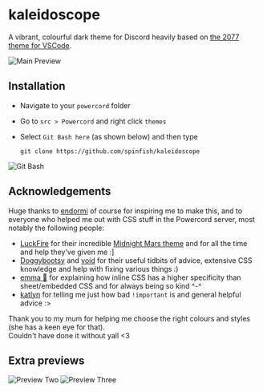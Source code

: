 # kaleidoscope
A vibrant, colourful dark theme for Discord heavily based on [the 2077 theme for VSCode](https://marketplace.visualstudio.com/items?itemName=Endormi.2077-theme 'Thanks, Endormi!').

![Main Preview](https://cdn.discordapp.com/attachments/715106442406920273/835786520216338452/kaleidoscope_preview_one.png)

## Installation

- Navigate to your `powercord` folder
- Go to `src > Powercord` and right click `themes`
- Select `Git Bash here` (as shown below) and then type

    ```shell
    git clone https://github.com/spinfish/kaleidoscope
    ```

![Git Bash](https://media.discordapp.net/attachments/678012423067926539/835658793253470308/git_bash_here.png)

## Acknowledgements
Huge thanks to [endormi](https://github.com/endormi) of course for inspiring me to make this, and to everyone who helped me out with CSS stuff in the Powercord server, most notably the following people:

- [LuckFire](https://github.com/LuckFire/) for their incredible [Midnight Mars theme](https://github.com/LuckFire/midnight-mars) and for all the time and help they've given me :]
- [Doggybootsy](https://github.com/doggybootsy) and [void](https://github.com/voidfill) for their useful tidbits of advice, extensive CSS knowledge and help with fixing various things :)
- [emma 🌺](https://github.com/ghostlydilemma) for explaining how inline CSS has a higher specificity than sheet/embedded CSS and for always being so kind ^-^
- [katlyn](https://github.com/katlyn) for telling me just how bad `!important` is and general helpful advice :>

Thank you to my mum for helping me choose the right colours and styles (she has a keen eye for that).<br>
Couldn't have done it without yall <3

## Extra previews

![Preview Two](https://cdn.discordapp.com/attachments/715106442406920273/835786531616063538/kaleidoscope_preview_two.png)
![Preview Three](https://cdn.discordapp.com/attachments/715106442406920273/835786526864441344/kaleidoscope_preview_three.png)